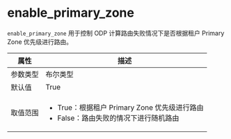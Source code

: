 # enable_primary_zone

`enable_primary_zone` 用于控制 ODP 计算路由失败情况下是否根据租户 Primary Zone 优先级进行路由。

|  属性    | 描述     |
|----------|---------|
| 参数类型 |   布尔类型      |
| 默认值   | True     |
| 取值范围 | <ul><li>True：根据租户 Primary Zone 优先级进行路由</li><li>False：路由失败的情况下进行随机路由</li></ul>    |
